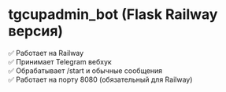 # tgcupadmin_bot (Flask Railway версия)

✅ Работает на Railway  
✅ Принимает Telegram вебхук  
✅ Обрабатывает /start и обычные сообщения  
✅ Работает на порту 8080 (обязательный для Railway)

